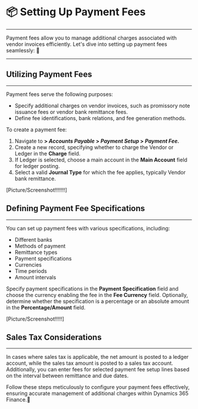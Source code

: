 # 📦 Setting Up Payment Fees
---

<div class="customized-intro-container" id="introduction">
    <p> Payment fees allow you to manage additional charges associated with vendor invoices efficiently. Let's dive into setting up payment fees seamlessly: 🤗 </p>
</div>

---

## Utilizing Payment Fees
---

Payment fees serve the following purposes:
- Specify additional charges on vendor invoices, such as promissory note issuance fees or vendor bank remittance fees.
- Define fee identifications, bank relations, and fee generation methods.

To create a payment fee:
1. Navigate to **> *Accounts Payable* > *Payment Setup* > *Payment Fee.***
2. Create a new record, specifying whether to charge the Vendor or Ledger in the **Charge** field.
3. If Ledger is selected, choose a main account in the **Main Account** field for ledger posting.
4. Select a valid **Journal Type** for which the fee applies, typically Vendor bank remittance.

[Picture/Screenshot!!!!!!!]

## Defining Payment Fee Specifications
---

You can set up payment fees with various specifications, including:
- Different banks
- Methods of payment
- Remittance types
- Payment specifications
- Currencies
- Time periods
- Amount intervals

Specify payment specifications in the **Payment Specification** field and choose the currency enabling the fee in the **Fee Currency** field. Optionally, determine whether the specification is a percentage or an absolute amount in the **Percentage/Amount** field.

[Picture/Screenshot!!!!!]

## Sales Tax Considerations
---

In cases where sales tax is applicable, the net amount is posted to a ledger account, while the sales tax amount is posted to a sales tax account. Additionally, you can enter fees for selected payment fee setup lines based on the interval between remittance and due dates.

Follow these steps meticulously to configure your payment fees effectively, ensuring accurate management of additional charges within Dynamics 365 Finance.🎉
